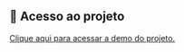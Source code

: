 ## 📁 Acesso ao projeto

<a href="https://refined-github-html-preview.kidonng.workers.dev/leonardobehnck/binx/raw/main/index.html">Clique aqui para acessar a demo do projeto.</a>